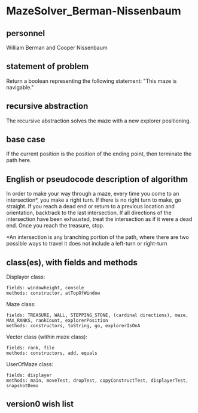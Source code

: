 # MazeSolver_Berman-Nissenbaum

## personnel
William Berman and Cooper Nissenbaum

## statement of problem
Return a boolean representing the following statement:
"This maze is navigable."

## recursive abstraction
The recursive abstraction solves the maze with a new explorer positioning.

## base case
If the current position is the position of the ending point, then terminate the path here.

## English or pseudocode description of algorithm

In order to make your way through a maze, every time you
come to an intersection*, you make a right turn. If there
is no right turn to make, go straight. If
you reach a dead end or return to a previous location and
orientation, backtrack to the last intersection. If all directions
of the intersection have been exhausted, treat the intersection
as if it were a dead end. Once you reach the treasure, stop.

*An intersection is any branching portion of the path, where 
there are two possible ways to travel it does not include a 
left-turn or right-turn

## class(es), with fields and methods
Displayer class: 

    fields: windowheight, console
    methods: constructor, atTopOfWindow

Maze class:

    fields: TREASURE, WALL, STEPPING_STONE, (cardinal directions), maze, MAX_RANKS, rankCount, explorerPosition
    methods: constructors, toString, go, explorerIsOnA
  
Vector class (within maze class): 
  
    fields: rank, file
    methods: constructors, add, equals

UserOfMaze class:

    fields: displayer
    methods: main, moveTest, dropTest, copyConstructTest, displayerTest, snapshotDemo

## version0 wish list


